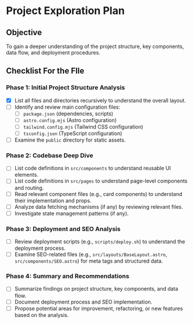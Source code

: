 
# Project Exploration Plan

## Objective
To gain a deeper understanding of the project structure, key components, data flow, and deployment procedures.

## Checklist For the FIle

### Phase 1: Initial Project Structure Analysis
- [x] List all files and directories recursively to understand the overall layout.
- [ ] Identify and review main configuration files:
    - [ ] `package.json` (dependencies, scripts)
    - [ ] `astro.config.mjs` (Astro configuration)
    - [ ] `tailwind.config.mjs` (Tailwind CSS configuration)
    - [ ] `tsconfig.json` (TypeScript configuration)
- [ ] Examine the `public` directory for static assets.

### Phase 2: Codebase Deep Dive
- [ ] List code definitions in `src/components` to understand reusable UI elements.
- [ ] List code definitions in `src/pages` to understand page-level components and routing.
- [ ] Read relevant component files (e.g., card components) to understand their implementation and props.
- [ ] Analyze data fetching mechanisms (if any) by reviewing relevant files.
- [ ] Investigate state management patterns (if any).

### Phase 3: Deployment and SEO Analysis
- [ ] Review deployment scripts (e.g., `scripts/deploy.sh`) to understand the deployment process.
- [ ] Examine SEO-related files (e.g., `src/layouts/BaseLayout.astro`, `src/components/SEO.astro`) for meta tags and structured data.

### Phase 4: Summary and Recommendations
- [ ] Summarize findings on project structure, key components, and data flow.
- [ ] Document deployment process and SEO implementation.
- [ ] Propose potential areas for improvement, refactoring, or new features based on the analysis.

